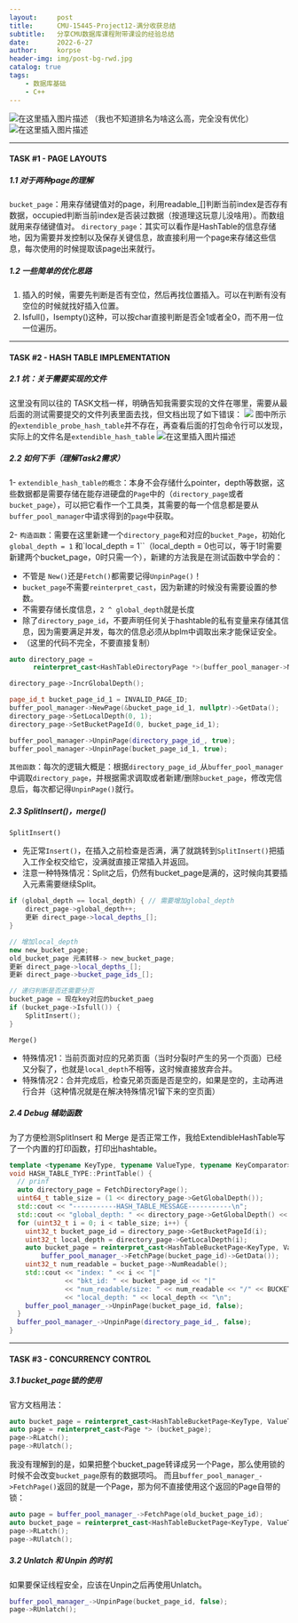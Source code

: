 ```yaml
---
layout:     post
title:      CMU-15445-Project12-满分收获总结
subtitle:   分享CMU数据库课程附带课设的经验总结
date:       2022-6-27
author:     korpse
header-img: img/post-bg-rwd.jpg
catalog: true
tags:
    - 数据库基础
    - C++
---
```


![在这里插入图片描述](https://img-blog.csdnimg.cn/f3172fe6287d493192ffbb20a82661a6.png)
（我也不知道排名为啥这么高，完全没有优化）
![在这里插入图片描述](https://img-blog.csdnimg.cn/fdadc17bafb4474bb06a3d01832206e5.png)

----
#### TASK #1 - PAGE LAYOUTS
##### 1.1 对于两种page的理解
`bucket_page`：用来存储键值对的page，利用readable_[]判断当前index是否存有数据，occupied判断当前index是否装过数据（按道理这玩意儿没啥用）。而数组就用来存储键值对。
`directory_page`：其实可以看作是HashTable的信息存储地，因为需要并发控制以及保存关键信息，故直接利用一个page来存储这些信息，每次使用的时候提取该page出来就行。
##### 1.2 一些简单的优化思路
1. 插入的时候，需要先判断是否有空位，然后再找位置插入。可以在判断有没有空位的时候就找好插入位置。
2. Isfull()，Isempty()这种，可以按char直接判断是否全1或者全0，而不用一位一位遍历。


---
#### TASK #2 - HASH TABLE IMPLEMENTATION
##### 2.1 坑：关于需要实现的文件
这里没有同以往的 TASK文档一样，明确告知我需要实现的文件在哪里，需要从最后面的测试需要提交的文件列表里面去找，但文档出现了如下错误：
![](https://img-blog.csdnimg.cn/3263bb7c71a2417c9175759481380aea.png)
图中所示的`extendible_probe_hash_table`并不存在，再查看后面的打包命令行可以发现，实际上的文件名是`extendible_hash_table`
![在这里插入图片描述](https://img-blog.csdnimg.cn/6fdda0deef9a407cb3f679a9cff4c888.png)
##### 2.2 如何下手（理解Task2需求）
 1- `extendible_hash_table的概念`：本身不会存储什么pointer，depth等数据，这些数据都是需要存储在能存进硬盘的`Page`中的（`directory_page`或者`bucket_page`），可以把它看作一个工具类，其需要的每一个信息都是要从`buffer_pool_manager`中请求得到的`page`中获取。

2- `构造函数`：需要在这里新建一个`directory_page`和对应的`bucket_Page`，初始化`global_depth = 1` 和`local_depth = 1``（local_depth = 0也可以，等于1时需要新建两个bucket_page，0时只需一个），新建的方法我是在测试函数中学会的：
* 不管是 `New()`还是`Fetch()`都需要记得`UnpinPage()`！
* `bucket_page`不需要`reinterpret_cast`，因为新建的时候没有需要设置的参数。
* 不需要存储长度信息，`2 ^ global_depth`就是长度
* 除了`directory_page_id`，不要声明任何关于hashtable的私有变量来存储其信息，因为需要满足并发，每次的信息必须从bplm中调取出来才能保证安全。
* （这里的代码不完全，不要直接复制）
```cpp
auto directory_page =
      reinterpret_cast<HashTableDirectoryPage *>(buffer_pool_manager->NewPage(&directory_page_id_, nullptr)->GetData());

directory_page->IncrGlobalDepth();

page_id_t bucket_page_id_1 = INVALID_PAGE_ID;
buffer_pool_manager->NewPage(&bucket_page_id_1, nullptr)->GetData();
directory_page->SetLocalDepth(0, 1);
directory_page->SetBucketPageId(0, bucket_page_id_1);

buffer_pool_manager->UnpinPage(directory_page_id_, true);
buffer_pool_manager->UnpinPage(bucket_page_id_1, true);

```

`其他函数`：每次的逻辑大概是：根据`directory_page_id_`从`buffer_pool_manager`中调取`directory_page`，并根据需求调取或者新建/删除`bucket_page`，修改完信息后，每次都记得`UnpinPage()`就行。


##### 2.3 SplitInsert()，merge()
`SplitInsert()`
*  先正常`Insert()`，在插入之前检查是否满，满了就跳转到`SplitInsert()`把插入工作全权交给它，没满就直接正常插入并返回。
* 注意一种特殊情况：Split之后，仍然有bucket_page是满的，这时候向其要插入元素需要继续Split。

```cpp
if (global_depth == local_depth) { // 需要增加global_depth
	direct_page->global_depth++;
	更新 direct_page->local_depths_[];
} 

// 增加local_depth
new new_bucket_page;
old_bucket_page 元素转移-> new_bucket_page;
更新 direct_page->local_depths_[];
更新 direct_page->bucket_page_ids_[];

// 递归判断是否还需要分页
bucket_page = 现在key对应的bucket_paeg
if (bucket_page->Isfull()) {
	SplitInsert();
}
```
`Merge()`
* 特殊情况1：当前页面对应的兄弟页面（当时分裂时产生的另一个页面）已经又分裂了，也就是`local_depth`不相等，这时候直接放弃合并。
* 特殊情况2：合并完成后，检查兄弟页面是否是空的，如果是空的，主动再进行合并（这种情况就是在解决特殊情况1留下来的空页面）

##### 2.4 Debug 辅助函数

为了方便检测SplitInsert 和 Merge 是否正常工作，我给ExtendibleHashTable写了一个内置的打印函数，打印出hashtable。

```cpp
template <typename KeyType, typename ValueType, typename KeyComparator>
void HASH_TABLE_TYPE::PrintTable() {
  // prinf
  auto directory_page = FetchDirectoryPage();
  uint64_t table_size = (1 << directory_page->GetGlobalDepth());
  std::cout << "-----------HASH_TABLE_MESSAGE-----------\n";
  std::cout << "global_depth: " << directory_page->GetGlobalDepth() << "\n";
  for (uint32_t i = 0; i < table_size; i++) {
    uint32_t bucket_page_id = directory_page->GetBucketPageId(i);
    uint32_t local_depth = directory_page->GetLocalDepth(i);
    auto bucket_page = reinterpret_cast<HashTableBucketPage<KeyType, ValueType, KeyComparator> *>(
        buffer_pool_manager_->FetchPage(bucket_page_id)->GetData());
    uint32_t num_readable = bucket_page->NumReadable();
    std::cout << "index: " << i << "|"
              << "bkt_id: " << bucket_page_id << "|"
              << "num_readable/size: " << num_readable << "/" << BUCKET_ARRAY_SIZE << "|"
              << "local_depth: " << local_depth << "\n";
    buffer_pool_manager_->UnpinPage(bucket_page_id, false);
  }
  buffer_pool_manager_->UnpinPage(directory_page_id_, false);
}
```
---
#### TASK #3 - CONCURRENCY CONTROL
##### 3.1  bucket_page锁的使用
官方文档用法：
```cpp
auto bucket_page = reinterpret_cast<HashTableBucketPage<KeyType, ValueType, KeyComparator> *>(buffer_pool_manager_->FetchPage(old_bucket_page_id)->GetData());
auto page = reinterpret_cast<Page *> (bucket_page);
page->RLatch();
page->RUlatch();
```
我没有理解到的是，如果把整个bucket_page转译成另一个Page，那么使用锁的时候不会改变`bucket_page`原有的数据项吗。
而且`buffer_pool_manager_->FetchPage()`返回的就是一个Page，那为何不直接使用这个返回的Page自带的锁：
```cpp
auto page = buffer_pool_manager_->FetchPage(old_bucket_page_id);
auto bucket_page = reinterpret_cast<HashTableBucketPage<KeyType, ValueType, KeyComparator> *> (page->GetData());
page->RLatch();
page->RUlatch();
```
##### 3.2 Unlatch 和 Unpin 的时机

如果要保证线程安全，应该在Unpin之后再使用Unlatch。

```c++
buffer_pool_manager_->UnpinPage(bucket_page_id, false);
page->RUnlatch();
```
